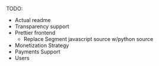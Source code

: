TODO:
* Actual readme
* Transparency support
* Prettier frontend
  * Replace Segment javascript source w/python source
* Monetization Strategy
* Payments Support
* Users 
